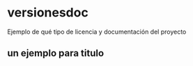 # versionesdoc
Ejemplo de qué tipo de licencia y documentación del proyecto
## un ejemplo para titulo
